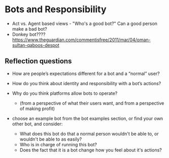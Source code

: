 # Bots and Responsibility

- Act vs. Agent based views - "Who's a good bot?" Can a good person make a bad bot?
- Donkey bot???? https://www.theguardian.com/commentisfree/2011/mar/04/oman-sultan-qaboos-despot


## Reflection questions
- How are people’s expectations different for a bot and a “normal” user?
- How do you think about identity and responsibility with a bot’s actions?
- Why do you think platforms allow bots to operate?
   - (from a perspective of what their users want, and from a perspective of making profit)

- choose an example bot from the bot examples section, or find your own other bot, and consider:
  - What does this bot do that a normal person wouldn't be able to, or wouldn't be able to as easily?
  - Who is in charge of running this bot?
  - Does the fact that it is a bot change how you feel about it's actions?
